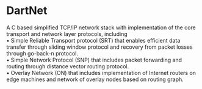 # DartNet
A C based simplified TCP/IP network stack with implementation of the core transport and network layer protocols, including  
• Simple Reliable Transport protocol (SRT) that enables efficient data transfer through sliding window protocol and recovery from packet losses through go-back-n protocol.  
• Simple Network Protocol (SNP) that includes packet forwarding and routing through distance vector routing protocol.   
• Overlay Network (ON) that includes implementation of Internet routers on edge machines and network of overlay nodes based on routing graph.  
